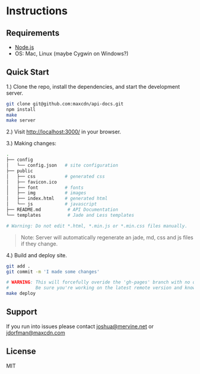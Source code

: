 # Instructions

## Requirements

* [Node.js](http://nodejs.org)
* OS: Mac, Linux (maybe Cygwin on Windows?)

## Quick Start

1.) Clone the repo, install the dependencies, and start the development server.

```bash
git clone git@github.com:maxcdn/api-docs.git
npm install
make
make server
```
2.) Visit <http://localhost:3000/> in your browser.

3.) Making changes:

```bash
.
├── config
│   └── config.json   # site configuration
├── public
│   ├── css           # generated css
│   ├── favicon.ico
│   ├── font          # fonts
│   ├── img           # images
│   ├── index.html    # generated html
│   └── js            # javascript
├── README.md          # API Documentation
└── templates          # Jade and Less templates

# Warning: Do not edit *.html, *.min.js or *.min.css files manually.
```

> Note: Server will automatically regenerate an jade, md, css and js files if they change.

4.) Build and deploy site.

```bash
git add .
git commit -m 'I made some changes'

# WARNING: This will forcefully overide the 'gh-pages' branch with no quarter or mercy.
#          Be sure you're working on the latest remote version and know what you're doing.
make deploy
```

## Support

If you run into issues please contact <joshua@mervine.net> or <jdorfman@maxcdn.com>

## License

MIT
